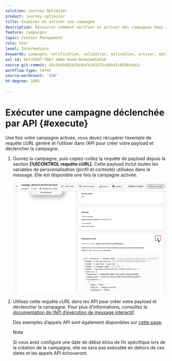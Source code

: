 ```yaml
---
solution: Journey Optimizer
product: journey optimizer
title: Examiner et activer une campagne
description: Découvrez comment vérifier et activer des campagnes dans Journey Optimizer.
feature: Campaigns
topic: Content Management
role: User
level: Intermediate
keywords: campagne, vérification, validation, activation, activer, optimizer
exl-id: 86f35987-f0b7-406e-9ae6-0e4a2e651610
source-git-commit: 45c95d5682b35c8afb161b75c88942c010b36d1c
workflow-type: tm+mt
source-wordcount: '154'
ht-degree: 100%

---
```


# Exécuter une campagne déclenchée par API {#execute}

Une fois votre campagne activée, vous devez récupérer l’exemple de requête cURL généré et l’utiliser dans l’API pour créer votre payload et déclencher la campagne.

1. Ouvrez la campagne, puis copiez-collez la requête de payload depuis la section **[!UICONTROL requête cURL]**. Cette payload inclut toutes les variables de personnalisation (profil et contexte) utilisées dans le message. Elle est disponible une fois la campagne activée.

   ![](assets/api-triggered-curl.png)

1. Utilisez cette requête cURL dans les API pour créer votre payload et déclencher la campagne. Pour plus d’informations, consultez la [documentation de l’API d’exécution de message interactif](https://developer.adobe.com/journey-optimizer-apis/references/messaging/#tag/execution).


   Des exemples d’appels API sont également disponibles sur [cette page](https://developer.adobe.com/journey-optimizer-apis/references/messaging-samples/).

   >[!NOTE]
   >
   >Si vous avez configuré une date de début et/ou de fin spécifique lors de la création de la campagne, elle ne sera pas exécutée en dehors de ces dates et les appels API échoueront.
